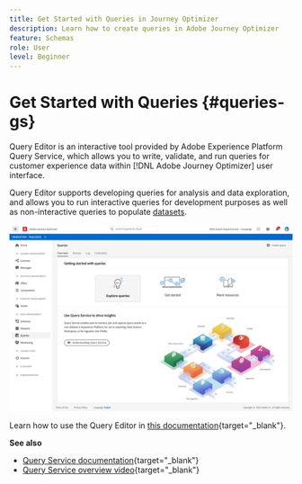 ```yaml
---
title: Get Started with Queries in Journey Optimizer
description: Learn how to create queries in Adobe Journey Optimizer
feature: Schemas
role: User
level: Beginner
---
```

# Get Started with Queries {#queries-gs}

Query Editor is an interactive tool provided by Adobe Experience Platform Query Service, which allows you to write, validate, and run queries for customer experience data within [!DNL Adobe Journey Optimizer] user interface. 

Query Editor supports developing queries for analysis and data exploration, and allows you to run interactive queries for development purposes as well as non-interactive queries to populate [datasets](get-started-datasets.md).


![](assets/queries-home.png)

Learn how to use the Query Editor in [this documentation](https://experienceleague.adobe.com/docs/experience-platform/query/ui/user-guide.html){target="_blank"}.

**See also**

* [Query Service documentation](https://experienceleague.adobe.com/docs/experience-platform/query/home.html){target="_blank"}
* [Query Service overview video](https://experienceleague.adobe.com/docs/platform-learn/tutorials/queries/understanding-query-service.html){target="_blank"}
